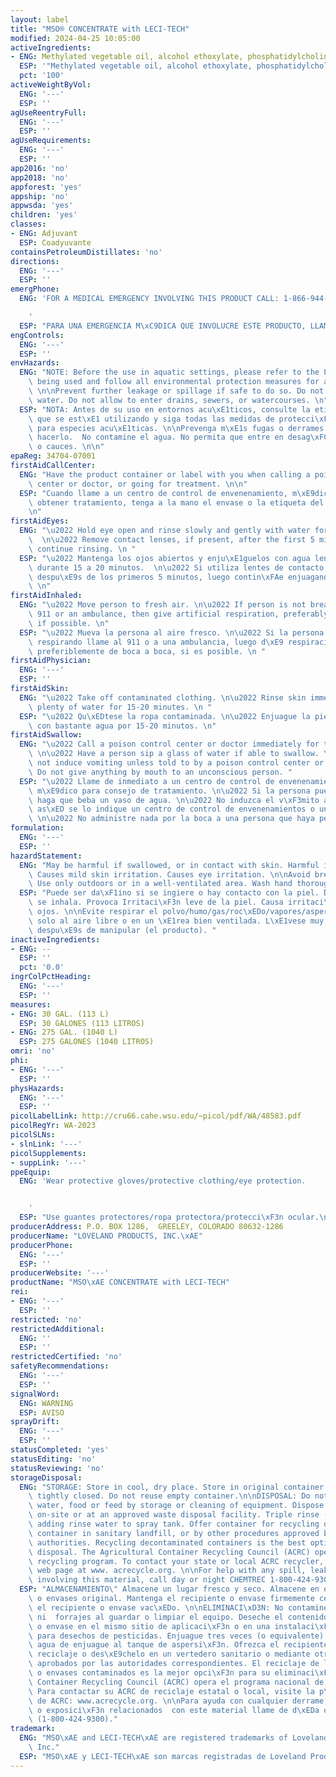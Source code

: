 ```yaml
---
layout: label
title: "MSO® CONCENTRATE with LECI-TECH"
modified: 2024-04-25 10:05:00
activeIngredients:
- ENG: Methylated vegetable oil, alcohol ethoxylate, phosphatidylcholine
  ESP: '"Methylated vegetable oil, alcohol ethoxylate, phosphatidylcholine"'
  pct: '100'
activeWeightByVol:
  ENG: '---'
  ESP: ''
agUseReentryFull:
  ENG: '---'
  ESP: ''
agUseRequirements:
  ENG: '---'
  ESP: ''
app2016: 'no'
app2018: 'no'
appforest: 'yes'
appship: 'no'
appwsda: 'yes'
children: 'yes'
classes:
- ENG: Adjuvant
  ESP: Coadyuvante
containsPetroleumDistillates: 'no'
directions:
  ENG: '---'
  ESP: ''
emergPhone:
  ENG: 'FOR A MEDICAL EMERGENCY INVOLVING THIS PRODUCT CALL: 1-866-944-8565.

    '
  ESP: "PARA UNA EMERGENCIA M\xC9DICA QUE INVOLUCRE ESTE PRODUCTO, LLAME AL: 1-866-944-8565.\n"
engControls:
  ENG: '---'
  ESP: ''
envHazards:
  ENG: "NOTE: Before the use in aquatic settings, please refer to the Pesticide label\
    \ being used and follow all environmental protection measures for aquatic species.\
    \ \n\nPrevent further leakage or spillage if safe to do so. Do not contaminate\
    \ water. Do not allow to enter drains, sewers, or watercourses. \n"
  ESP: "NOTA: Antes de su uso en entornos acu\xE1ticos, consulte la etiqueta del pesticida\
    \ que se est\xE1 utilizando y siga todas las medidas de protecci\xF3n ambiental\
    \ para especies acu\xE1ticas. \n\nPrevenga m\xE1s fugas o derrames si es seguro\
    \ hacerlo.  No contamine el agua. No permita que entre en desag\xFCes, alcantarillas\
    \ o cauces. \n\n"
epaReg: 34704-07001
firstAidCallCenter:
  ENG: "Have the product container or label with you when calling a poison control\
    \ center or doctor, or going for treatment. \n\n"
  ESP: "Cuando llame a un centro de control de envenenamiento, m\xE9dico o intente\
    \ obtener tratamiento, tenga a la mano el envase o la etiqueta del producto. \n\
    \n"
firstAidEyes:
  ENG: "\u2022 Hold eye open and rinse slowly and gently with water for 15-20 minutes.\
    \  \n\u2022 Remove contact lenses, if present, after the first 5 minutes, then\
    \ continue rinsing. \n "
  ESP: "\u2022 Mantenga los ojos abiertos y enju\xE1guelos con agua lenta y cuidadosamente\
    \ durante 15 a 20 minutos.  \n\u2022 Si utiliza lentes de contacto, qu\xEDteselos\
    \ despu\xE9s de los primeros 5 minutos, luego contin\xFAe enjuagando los ojos.\
    \ \n"
firstAidInhaled:
  ENG: "\u2022 Move person to fresh air. \n\u2022 If person is not breathing, call\
    \ 911 or an ambulance, then give artificial respiration, preferably by mouth-to-mouth,\
    \ if possible. \n"
  ESP: "\u2022 Mueva la persona al aire fresco. \n\u2022 Si la persona no est\xE1\
    \ respirando llame al 911 o a una ambulancia, luego d\xE9 respiraci\xF3n artificial,\
    \ preferiblemente de boca a boca, si es posible. \n "
firstAidPhysician:
  ENG: '---'
  ESP: ''
firstAidSkin:
  ENG: "\u2022 Take off contaminated clothing. \n\u2022 Rinse skin immediately with\
    \ plenty of water for 15-20 minutes. \n "
  ESP: "\u2022 Qu\xEDtese la ropa contaminada. \n\u2022 Enjuague la piel inmediatamente\
    \ con bastante agua por 15-20 minutos. \n"
firstAidSwallow:
  ENG: "\u2022 Call a poison control center or doctor immediately for treatment advice.\
    \ \n\u2022 Have a person sip a glass of water if able to swallow. \n\u2022 Do\
    \ not induce vomiting unless told to by a poison control center or doctor. \n\u2022\
    \ Do not give anything by mouth to an unconscious person. "
  ESP: "\u2022 Llame de inmediato a un centro de control de envenenamientos o a un\
    \ m\xE9dico para consejo de tratamiento. \n\u2022 Si la persona puede tragar,\
    \ haga que beba un vaso de agua. \n\u2022 No induzca el v\xF3mito a menos que\
    \ as\xED se lo indique un centro de control de envenenamientos o un m\xE9dico.\
    \ \n\u2022 No administre nada por la boca a una persona que haya perdido el conocimiento. "
formulation:
  ENG: '---'
  ESP: ''
hazardStatement:
  ENG: "May be harmful if swallowed, or in contact with skin. Harmful if inhaled.\
    \ Causes mild skin irritation. Causes eye irritation. \n\nAvoid breathing dust/fume/gas/mist/vapors/spray.\
    \ Use only outdoors or in a well-ventilated area. Wash hand thoroughly after handling. "
  ESP: "Puede ser da\xF1ino si se ingiere o hay contacto con la piel. Da\xF1ino si\
    \ se inhala. Provoca Irritaci\xF3n leve de la piel. Causa irritaci\xF3n en los\
    \ ojos. \n\nEvite respirar el polvo/humo/gas/roc\xEDo/vapores/aspersi\xF3n. Use\
    \ solo al aire libre o en un \xE1rea bien ventilada. L\xE1vese muy bien las manos\
    \ despu\xE9s de manipular (el producto). "
inactiveIngredients:
- ENG: --
  ESP: ''
  pct: '0.0'
ingrColPctHeading:
  ENG: '---'
  ESP: ''
measures:
- ENG: 30 GAL. (113 L)
  ESP: 30 GALONES (113 LITROS)
- ENG: 275 GAL. (1040 L)
  ESP: 275 GALONES (1040 LITROS)
omri: 'no'
phi:
- ENG: '---'
  ESP: ''
physHazards:
  ENG: '---'
  ESP: ''
picolLabelLink: http://cru66.cahe.wsu.edu/~picol/pdf/WA/48583.pdf
picolRegYr: WA-2023
picolSLNs:
- slnLink: '---'
picolSupplements:
- suppLink: '---'
ppeEquip:
  ENG: 'Wear protective gloves/protective clothing/eye protection.


    '
  ESP: "Use guantes protectores/ropa protectora/protecci\xF3n ocular.\n\n"
producerAddress: P.O. BOX 1286,  GREELEY, COLORADO 80632-1286
producerName: "LOVELAND PRODUCTS, INC.\xAE"
producerPhone:
  ENG: '---'
  ESP: ''
producerWebsite: '---'
productName: "MSO\xAE CONCENTRATE with LECI-TECH"
rei:
- ENG: '---'
  ESP: ''
restricted: 'no'
restrictedAdditional:
  ENG: ''
  ESP: ''
restrictedCertified: 'no'
safetyRecommendations:
  ENG: '---'
  ESP: ''
signalWord:
  ENG: WARNING
  ESP: AVISO
sprayDrift:
  ENG: '---'
  ESP: ''
statusCompleted: 'yes'
statusEditing: 'no'
statusReviewing: 'no'
storageDisposal:
  ENG: "STORAGE: Store in cool, dry place. Store in original container. Keep container\
    \ tightly closed. Do not reuse empty container.\n\nDISPOSAL: Do not contaminate\
    \ water, food or feed by storage or cleaning of equipment. Dispose of contents/containers\
    \ on-site or at an approved waste disposal facility. Triple rinse (or equivalent)\
    \ adding rinse water to spray tank. Offer container for recycling or dispose of\
    \ container in sanitary landfill, or by other procedures approved by appropriate\
    \ authorities. Recycling decontaminated containers is the best option of container\
    \ disposal. The Agricultural Container Recycling Council (ACRC) operates the national\
    \ recycling program. To contact your state or local ACRC recycler, visit the ACRC\
    \ web page at www. acrecycle.org. \n\nFor help with any spill, leak, fire or exposure\
    \ involving this material, call day or night CHEMTREC 1-800-424-9300."
  ESP: "ALMACENAMIENTO\" Almacene un lugar fresco y seco. Almacene en el recipiente\
    \ o envases original. Mantenga el recipiente o envase firmemente cerrado. No reutilice\
    \ el recipiente o envase vac\xEDo. \n\nELIMINACI\xD3N: No contamine el agua, alimentos\
    \ ni  forrajes al guardar o limpiar el equipo. Deseche el contenido/recipiente\
    \ o envase en el mismo sitio de aplicaci\xF3n o en una instalaci\xF3n aprobada\
    \ para desechos de pesticidas. Enjuague tres veces (o equivalente) y agregue el\
    \ agua de enjuague al tanque de aspersi\xF3n. Ofrezca el recipiente o envase para\
    \ reciclaje o des\xE9chelo en un vertedero sanitario o mediante otros procedimientos\
    \ aprobados por las autoridades correspondientes. El reciclaje de los recipientes\
    \ o envases contaminados es la mejor opci\xF3n para su eliminaci\xF3n. El Agricultural\
    \ Container Recycling Council (ACRC) opera el programa nacional de reciclaje.\
    \ Para contactar su ACRC de reciclaje estatal o local, visite la p\xE1gina web\
    \ de ACRC: www.acrecycle.org. \n\nPara ayuda con cualquier derrame, fugas, incendio\
    \ o exposici\xF3n relacionados  con este material llame de d\xEDa o noche a CHEMTREC\
    \ (1-800-424-9300)."
trademark:
  ENG: "MSO\xAE and LECI-TECH\xAE are registered trademarks of Loveland Products,\
    \ Inc."
  ESP: "MSO\xAE y LECI-TECH\xAE son marcas registradas de Loveland Products, Inc."
---
```


